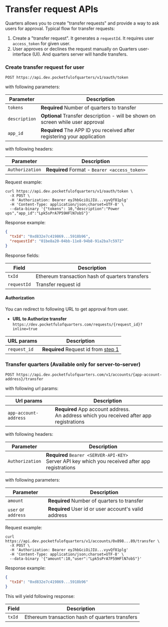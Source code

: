 # Transfer request APIs

Quarters allows you to create "transfer requests" and provide a way to ask users for approval. Typical flow for transfer requests:

1. Create a "transfer request". It generates a `requestId`. It requires user `access_token` for given user.
2. User approves or declines the request manually on Quarters user-interface (UI). And quarters server will handle transfers.

### Create transfer request for user

```CURL
POST https://api.dev.pocketfulofquarters/v1/oauth/token
```

with following parameters:

| Parameter     | Description                                                                     |
| ------------- | ------------------------------------------------------------------------------- |
| `tokens`      | **Required** Number of quarters to transfer                                     |
| `description` | **Optional** Transfer description - will be shown on screen while user approval |
| `app_id`      | **Required** The APP ID you received after registering your application         |

with following headers:

| Parameter       | Description                                   |
| --------------- | --------------------------------------------- |
| `Authorization` | **Required** Format - `Bearer <access_token>` |

Request example:

```CURL
curl https://api.dev.pocketfulofquarters/v1/oauth/token \
  -X POST \
  -H 'Authorization: Bearer eyJhbGciOiJIU...vyvQf81plg'
  -H 'Content-Type: application/json;charset=UTF-8' \
  --data-binary '{"tokens": 10,"description":"Power ups","app_id":"Lpk5sPrA7P59HFlN7obS"}'
```

Response example:

```json
{
  "txId": "0xd832e7c419869...5918b96",
  "requestId": "01be8a20-04bb-11e8-94b8-91a2ba7c5972"
}
```

Response fields:

| Field       | Description                                     |
| ----------- | ----------------------------------------------- |
| `txId`      | Ethereum transaction hash of quarters transfers |
| `requestId` | Transfer request id                             |

#### Authorization

You can redirect to following URL to get approval from user.

* **URL to Authorize transfer** `https://dev.pocketfulofquarters.com/requests/{request_id}?inline=true`

| URL params   | Description                                                              |
| ------------ | ------------------------------------------------------------------------ |
| `request_id` | **Required** Request id from [step 1](#create-transfer-request-for-user) |

### Transfer quarters (Available only for server-to-server)

```
POST https://api.dev.pocketfulofquarters.com/v1/accounts/{app-account-address}/transfer
```

with following url params:

| Url params            | Description                                                                                 |
| --------------------- | ------------------------------------------------------------------------------------------- |
| `app-account-address` | **Required** App account address.<br/>An address which you received after app registrations |

with following headers:

| Parameter       | Description                                                                                            |
| --------------- | ------------------------------------------------------------------------------------------------------ |
| `Authorization` | **Required** `Bearer <SERVER-API-KEY>` <br/> Server API key which you received after app registrations |

with following parameters:

| Parameter           | Description                                          |
| ------------------- | ---------------------------------------------------- |
| `amount`            | **Required** Number of quarters to transfer          |
| `user` or `address` | **Required** User id or user account's valid address |

Request example:

```CURL
curl https://api.dev.pocketfulofquarters/v1/accounts/0x898...89/transfer \
  -X POST \
  -H 'Authorization: Bearer eyJhbGciOiJIU...vyvQf81plg'
  -H 'Content-Type: application/json;charset=UTF-8' \
  --data-binary '{"amount":10,"user":"Lpk5sPrA7P59HFlN7obS"}'
```

Response example:

```json
{
  "txId": "0xd832e7c419869...5918b96"
}
```

This will yield following response:

| Field  | Description                                     |
| ------ | ----------------------------------------------- |
| `txId` | Ethereum transaction hash of quarters transfers |

